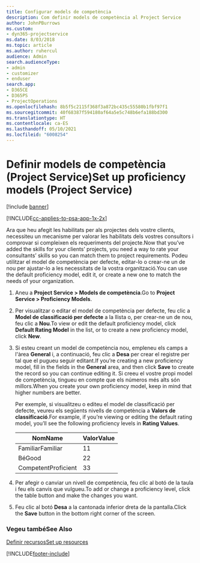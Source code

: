 ```yaml
---
title: Configurar models de competència
description: Com definir models de competència al Project Service
author: JohnPBurrows
ms.custom:
- dyn365-projectservice
ms.date: 8/03/2018
ms.topic: article
ms.author: ruhercul
audience: Admin
search.audienceType:
- admin
- customizer
- enduser
search.app:
- D365CE
- D365PS
- ProjectOperations
ms.openlocfilehash: 8b5f5c2115f368f3a872bc435c55580b1fbf97f1
ms.sourcegitcommit: 40f68387f594180af64a5e5c748b6efa188bd300
ms.translationtype: HT
ms.contentlocale: ca-ES
ms.lasthandoff: 05/10/2021
ms.locfileid: "6008254"
---
```

# <a name="set-up-proficiency-models-project-service"></a><span data-ttu-id="8676c-103">Definir models de competència (Project Service)</span><span class="sxs-lookup"><span data-stu-id="8676c-103">Set up proficiency models (Project Service)</span></span>

[!include [banner](../includes/psa-now-project-operations.md)]

[!INCLUDE[cc-applies-to-psa-app-1x-2x](../includes/cc-applies-to-psa-app-1x-2x.md)]

<span data-ttu-id="8676c-104">Ara que heu afegit les habilitats per als projectes dels vostre clients, necessiteu un mecanisme per valorar les habilitats dels vostres consultors i comprovar si compleixen els requeriments del projecte.</span><span class="sxs-lookup"><span data-stu-id="8676c-104">Now that you’ve added the skills for your clients’ projects, you need a way to rate your consultants’ skills so you can match them to project requirements.</span></span> <span data-ttu-id="8676c-105">Podeu utilitzar el model de competència per defecte, editar-lo o crear-ne un de nou per ajustar-lo a les necessitats de la vostra organització.</span><span class="sxs-lookup"><span data-stu-id="8676c-105">You can use the default proficiency model, edit it, or create a new one to match the needs of your organization.</span></span>  
  
1.  <span data-ttu-id="8676c-106">Aneu a **Project Service > Models de competència**.</span><span class="sxs-lookup"><span data-stu-id="8676c-106">Go to **Project Service > Proficiency Models**.</span></span>  
  
2.  <span data-ttu-id="8676c-107">Per visualitzar o editar el model de competència per defecte, feu clic a **Model de classificació per defecte** a la llista o, per crear-ne un de nou, feu clic a **Nou**.</span><span class="sxs-lookup"><span data-stu-id="8676c-107">To view or edit the default proficiency model, click **Default Rating Model** in the list, or to create a new proficiency model, click **New**.</span></span>  
  
3.  <span data-ttu-id="8676c-108">Si esteu creant un model de competència nou, empleneu els camps a l'àrea **General** i, a continuació, feu clic a **Desa** per crear el registre per tal que el pugueu seguir editant.</span><span class="sxs-lookup"><span data-stu-id="8676c-108">If you’re creating a new proficiency model, fill in the fields in the **General** area, and then click **Save** to create the record so you can continue editing it.</span></span> <span data-ttu-id="8676c-109">Si creeu el vostre propi model de competència, tingueu en compte que els números més alts són millors.</span><span class="sxs-lookup"><span data-stu-id="8676c-109">When you create your own proficiency model, keep in mind that higher numbers are better.</span></span>  
  
     <span data-ttu-id="8676c-110">Per exemple, si visualitzeu o editeu el model de classificació per defecte, veureu els següents nivells de competència a **Valors de classificació**.</span><span class="sxs-lookup"><span data-stu-id="8676c-110">For example, if you’re viewing or editing the default rating model, you’ll see the following proficiency levels in **Rating Values**.</span></span>  
  
    |<span data-ttu-id="8676c-111">Nom</span><span class="sxs-lookup"><span data-stu-id="8676c-111">Name</span></span>|<span data-ttu-id="8676c-112">Valor</span><span class="sxs-lookup"><span data-stu-id="8676c-112">Value</span></span>|  
    |----------|-----------|  
    |<span data-ttu-id="8676c-113">Familiar</span><span class="sxs-lookup"><span data-stu-id="8676c-113">Familiar</span></span>|<span data-ttu-id="8676c-114">1</span><span class="sxs-lookup"><span data-stu-id="8676c-114">1</span></span>|  
    |<span data-ttu-id="8676c-115">Bé</span><span class="sxs-lookup"><span data-stu-id="8676c-115">Good</span></span>|<span data-ttu-id="8676c-116">2</span><span class="sxs-lookup"><span data-stu-id="8676c-116">2</span></span>|  
    |<span data-ttu-id="8676c-117">Competent</span><span class="sxs-lookup"><span data-stu-id="8676c-117">Proficient</span></span>|<span data-ttu-id="8676c-118">3</span><span class="sxs-lookup"><span data-stu-id="8676c-118">3</span></span>|  
  
4.  <span data-ttu-id="8676c-119">Per afegir o canviar un nivell de competència, feu clic al botó de la taula i feu els canvis que vulgueu.</span><span class="sxs-lookup"><span data-stu-id="8676c-119">To add or change a proficiency level, click the table button and make the changes you want.</span></span>  
  
5.  <span data-ttu-id="8676c-120">Feu clic al botó **Desa** a la cantonada inferior dreta de la pantalla.</span><span class="sxs-lookup"><span data-stu-id="8676c-120">Click the **Save** button in the bottom right corner of the screen.</span></span>  
  
### <a name="see-also"></a><span data-ttu-id="8676c-121">Vegeu també</span><span class="sxs-lookup"><span data-stu-id="8676c-121">See Also</span></span>  
 [<span data-ttu-id="8676c-122">Definir recursos</span><span class="sxs-lookup"><span data-stu-id="8676c-122">Set up resources</span></span>](../psa/set-up-resources.md)


[!INCLUDE[footer-include](../includes/footer-banner.md)]